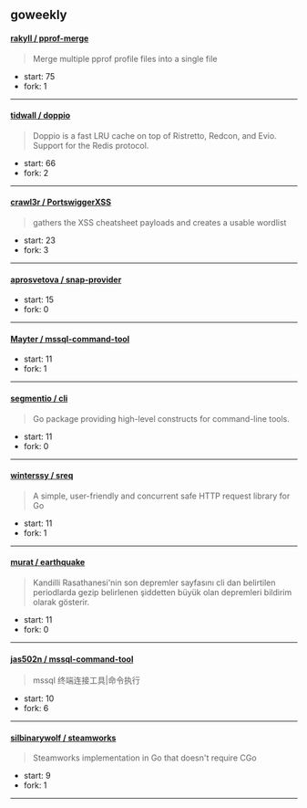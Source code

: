 ## goweekly

#### [rakyll / pprof-merge](https://github.com/rakyll/pprof-merge)

> Merge multiple pprof profile files into a single file

+ start: 75
+ fork: 1

----


#### [tidwall / doppio](https://github.com/tidwall/doppio)

> Doppio is a fast LRU cache on top of Ristretto, Redcon, and Evio. Support for the Redis protocol.

+ start: 66
+ fork: 2

----


#### [crawl3r / PortswiggerXSS](https://github.com/crawl3r/PortswiggerXSS)

> gathers the XSS cheatsheet payloads and creates a usable wordlist

+ start: 23
+ fork: 3

----


#### [aprosvetova / snap-provider](https://github.com/aprosvetova/snap-provider)

> 

+ start: 15
+ fork: 0

----


#### [Mayter / mssql-command-tool](https://github.com/Mayter/mssql-command-tool)

> 

+ start: 11
+ fork: 1

----


#### [segmentio / cli](https://github.com/segmentio/cli)

> Go package providing high-level constructs for command-line tools.

+ start: 11
+ fork: 0

----


#### [winterssy / sreq](https://github.com/winterssy/sreq)

> A simple, user-friendly and concurrent safe HTTP request library for Go

+ start: 11
+ fork: 1

----


#### [murat / earthquake](https://github.com/murat/earthquake)

> Kandilli Rasathanesi'nin son depremler sayfasını cli dan belirtilen periodlarda gezip belirlenen şiddetten büyük olan depremleri bildirim olarak gösterir.

+ start: 11
+ fork: 0

----


#### [jas502n / mssql-command-tool](https://github.com/jas502n/mssql-command-tool)

> mssql 终端连接工具|命令执行

+ start: 10
+ fork: 6

----


#### [silbinarywolf / steamworks](https://github.com/silbinarywolf/steamworks)

> Steamworks implementation in Go that doesn't require CGo

+ start: 9
+ fork: 1

----

